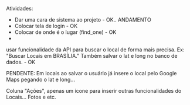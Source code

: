 Atividades: 
- Dar uma cara de sistema ao projeto - OK.. ANDAMENTO
- Colocar tela de login - OK
- Colocar de onde é o lugar (find_one) - OK
- 



usar funcionalidade da API para buscar o local de forma mais precisa. Ex: "Buscar Locais em BRASÍLIA."
Também salvar o lat e long no banco de dados. - OK

PENDENTE:
Em locais ao salvar o usuário já insere o local pelo Google Maps pegando o lat e long... 

Coluna "Ações", apenas um ícone para inserir outras funcionalidades do Locais... Fotos e etc.